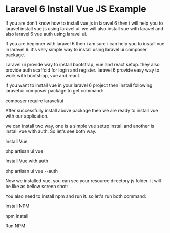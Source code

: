 # Laravel 6 Install Vue JS Example


If you are don't know how to install vue js in laravel 6 then i will help you to laravel install vue js using laravel ui. we will also install vue with laravel and also laravel 6 vue auth using laravel ui.

If you are beginner with laravel 6 then i am sure i can help you to install vue in laravel 6. it's very simple way to install using laravel ui composer package.

Laravel ui provide way to install bootstrap, vue and react setup. they also provide auth scaffold for login and register. laravel 6 provide easy way to work with bootstrap, vue and react.



If you want to install vue in your laravel 6 project then install following laravel ui composer package to get command:

composer require laravel/ui


After successfully install above package then we are ready to install vue with our application.

we can install two way, one is a simple vue setup install and another is install vue with auth. So let's see both way.

Install Vue

php artisan ui vue


Install Vue with auth

php artisan ui vue --auth


Now we installed vue, you can see your resource directory js folder. it will be like as bellow screen shot:





You also need to install npm and run it. so let's run both command:

Install NPM

npm install


Run NPM